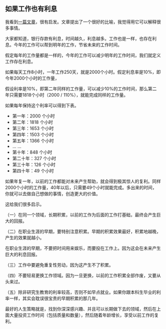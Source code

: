 ## 如果工作也有利息

我看到[一篇文章](https://www.linkedin.com/pulse/time-value-mike-speiser/)，很有启发。文章提出了一个很好的比喻，我觉得用它可以解释很多事情。

大家都知道，银行存款有利息，时间越久，利息越多。工作也是一样，也存在利息。今年的工作可以帮到明年的工作，节省未来的工作时间。

假定每年的工作量都是一样的，今年的工作可以减少明年的工作时间，我们就定义工作存在利息。

如果每天工作8小时，一年工作250天，就是2000个小时。假定利息率是10%，即今年2000个小时的工作量，

假设利率是10%，即第二年同样的工作量，可以减少10%的工作时间，那么第二年只需要1818个小时（2000 / 110%），就能完成同样的工作量。

如果每年保持这个利率可以得到下表。

- 第一年：2000 个小时
- 第二年：1818 个小时
- 第三年：1653 个小时
- 第四年：1503 个小时
- 第五年：1366 个小时
- ... ...
- 第十年：848 个小时
- 第二十年：327 个小时
- 第三十年：126 个小时
- 第四十年：49 个小时

如果年复一年，以前的工作都能对未来产生帮助，就会得到极其惊人的复利。同样2000个小时的工作量，40年以后，只需要49个小时就能完成。多出来的时间，你就可以去做自己想做的事情，创造更大的价值。

这给我们很多启示。

（一）在同一个领域，长期积累，以前的工作为后面的工作打基础，最终会产生巨大的回报。

（二）在职业生涯的早期，要特别注意积累。早期的积累效果最好，积累地越晚，产生的效果就越小。

在职业生涯的早期，不要把时间用来娱乐，而要投在工作上。因为这会在未来产生巨大的利息回报。

（三）工作中要避免重复性劳动，因为这产生不了积累。

（四）不要轻易更换工作领域。因为一旦更换，以前的工作积累全部作废，又要从头来过。

（五）除非研究生教育的利率较高，否则不如早点就业。如果你跟本科生毕业的利率一样，其实会耽误很宝贵的早期积累的那几年。

最好的人生策略就是，找到你深深感兴趣、并且可以长期做下去的领域，然后在上面大量投资工作时间（包括质量和数量），然后随着年龄增长，享受以前工作的复利。